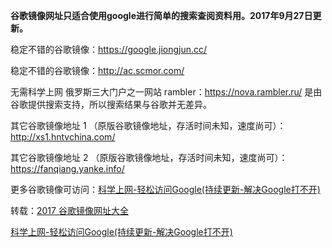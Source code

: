 **谷歌镜像网址只适合使用google进行简单的搜索查阅资料用。2017年9月27日更新。** 

稳定不错的谷歌镜像：https://google.jiongjun.cc/

稳定不错的谷歌镜像：http://ac.scmor.com/

无需科学上网 俄罗斯三大门户之一网站 rambler：https://nova.rambler.ru/  是由谷歌提供搜索支持，所以搜索结果与谷歌并无差异。

其它谷歌镜像地址 1 （原版谷歌镜像地址，存活时间未知，速度尚可）：http://xs1.hntvchina.com/

其它谷歌镜像地址 2 （原版谷歌镜像地址，存活时间未知，速度尚可）：https://fanqiang.yanke.info/

更多谷歌镜像可访问：[科学上网-轻松访问Google(持续更新-解决Google打不开)](http://coderschool.cn/1853.html)

转载：[2017 谷歌镜像网址大全](https://lai.yuweining.cn/archives/578/)

[科学上网-轻松访问Google(持续更新-解决Google打不开)](http://coderschool.cn/1853.html)